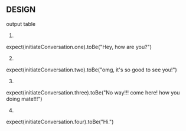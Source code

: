 DESIGN 
------

output table


1.
expect(initiateConversation.one).toBe("Hey, how are you?")

2.
expect(initiateConversation.two).toBe("omg, it's so good to see you!")

3.
expect(initiateConversation.three).toBe("No way!!! come here! how you doing mate!!!")

4.
expect(initiateConversation.four).toBe("Hi.")